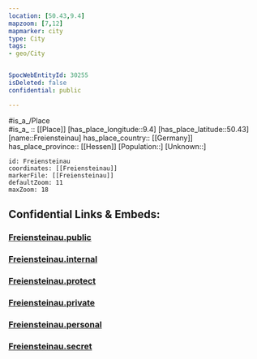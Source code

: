 ```yaml
---
location: [50.43,9.4] 
mapzoom: [7,12] 
mapmarker: city 
type: City
tags:
- geo/City


SpocWebEntityId: 30255
isDeleted: false
confidential: public

---
```

#is_a_/Place  
#is_a_ :: [[Place]] 
[has_place_longitude::9.4] 
[has_place_latitude::50.43] 
[name::Freiensteinau] 
has_place_country:: [[Germany]]  
has_place_province:: [[Hessen]] 
[Population::] 
[Unknown::] 


```leaflet
id: Freiensteinau
coordinates: [[Freiensteinau]] 
markerFile: [[Freiensteinau]] 
defaultZoom: 11 
maxZoom: 18
```


## Confidential Links & Embeds: 

### [Freiensteinau.public](/_public/\Earth\Continent\Europe\Europe~Central\Germany\Germany~West\Hessen\counties~Hessen\Vogelsbergkreis\cities~VogelsbergkreisFreiensteinau.public.md) 

### [Freiensteinau.internal](/_internal/\Earth\Continent\Europe\Europe~Central\Germany\Germany~West\Hessen\counties~Hessen\Vogelsbergkreis\cities~VogelsbergkreisFreiensteinau.internal.md) 

### [Freiensteinau.protect](/_protect/\Earth\Continent\Europe\Europe~Central\Germany\Germany~West\Hessen\counties~Hessen\Vogelsbergkreis\cities~VogelsbergkreisFreiensteinau.protect.md) 

### [Freiensteinau.private](/_private/\Earth\Continent\Europe\Europe~Central\Germany\Germany~West\Hessen\counties~Hessen\Vogelsbergkreis\cities~VogelsbergkreisFreiensteinau.private.md) 

### [Freiensteinau.personal](/_personal/\Earth\Continent\Europe\Europe~Central\Germany\Germany~West\Hessen\counties~Hessen\Vogelsbergkreis\cities~VogelsbergkreisFreiensteinau.personal.md) 

### [Freiensteinau.secret](/_secret/\Earth\Continent\Europe\Europe~Central\Germany\Germany~West\Hessen\counties~Hessen\Vogelsbergkreis\cities~VogelsbergkreisFreiensteinau.secret.md)

